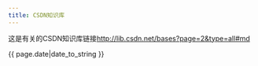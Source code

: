 ```yaml
---
title: CSDN知识库
---
```


这是有关的CSDN知识库链接<http://lib.csdn.net/bases?page=2&type=all#md>

{{ page.date|date_to_string }}
